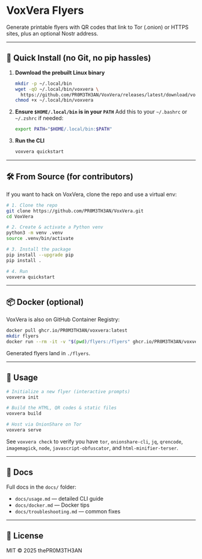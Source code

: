 # VoxVera Flyers

Generate printable flyers with QR codes that link to Tor (.onion) or HTTPS sites, plus an optional Nostr address.

---

## 🎉 Quick Install (no Git, no pip hassles)

1. **Download the prebuilt Linux binary**  
   ```bash
   mkdir -p ~/.local/bin
   wget -qO ~/.local/bin/voxvera \
     https://github.com/PR0M3TH3AN/VoxVera/releases/latest/download/voxvera
   chmod +x ~/.local/bin/voxvera
   ```

2. **Ensure `$HOME/.local/bin` is in your `PATH`**
   Add this to your `~/.bashrc` or `~/.zshrc` if needed:

   ```bash
   export PATH="$HOME/.local/bin:$PATH"
   ```
3. **Run the CLI**

   ```bash
   voxvera quickstart
   ```

---

## 🛠️ From Source (for contributors)

If you want to hack on VoxVera, clone the repo and use a virtual env:

```bash
# 1. Clone the repo
git clone https://github.com/PR0M3TH3AN/VoxVera.git
cd VoxVera

# 2. Create & activate a Python venv
python3 -m venv .venv
source .venv/bin/activate

# 3. Install the package
pip install --upgrade pip
pip install .

# 4. Run
voxvera quickstart
```

---

## 📦 Docker (optional)

VoxVera is also on GitHub Container Registry:

```bash
docker pull ghcr.io/PR0M3TH3AN/voxvera:latest
mkdir flyers
docker run --rm -it -v "$(pwd)/flyers:/flyers" ghcr.io/PR0M3TH3AN/voxvera
```

Generated flyers land in `./flyers`.

---

## 🚀 Usage

```bash
# Initialize a new flyer (interactive prompts)
voxvera init

# Build the HTML, QR codes & static files
voxvera build

# Host via OnionShare on Tor
voxvera serve
```

See `voxvera check` to verify you have `tor`, `onionshare-cli`, `jq`, `qrencode`, `imagemagick`, `node`, `javascript-obfuscator`, and `html-minifier-terser`.

---

## 📄 Docs

Full docs in the `docs/` folder:

* `docs/usage.md` — detailed CLI guide
* `docs/docker.md` — Docker tips
* `docs/troubleshooting.md` — common fixes

---

## 📜 License

MIT © 2025 thePR0M3TH3AN